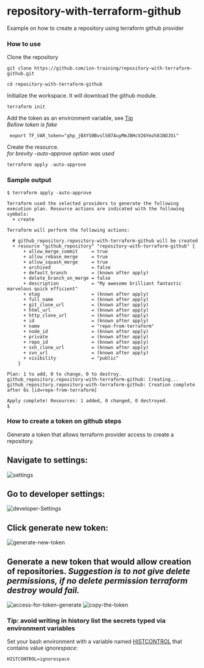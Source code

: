 # repository-with-terraform-github
Example on how to create a repository using terraform github provider

### How to use

Clone the repository
```
git clone https://github.com/ion-training/repository-with-terraform-github.git
```

```
cd repository-with-terraform-github
```

Initialize the workspace. It will download the github module.
```
terraform init
```

Add the token as an environment variable, see [Tip](https://github.com/ion-training/repository-with-terraform-github#tip-avoid-writing-in-history-list-the-secrets-typed-via-environment-variables) \
_Bellow token is fake_
```
 export TF_VAR_token="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"
```

Create the resource. \
_for brevity -auto-approve option was used_
```
terraform apply -auto-approve
```

### Sample output
```
$ terraform apply -auto-approve

Terraform used the selected providers to generate the following execution plan. Resource actions are indicated with the following symbols:
  + create

Terraform will perform the following actions:

  # github_repository.repository-with-terraform-github will be created
  + resource "github_repository" "repository-with-terraform-github" {
      + allow_merge_commit     = true
      + allow_rebase_merge     = true
      + allow_squash_merge     = true
      + archived               = false
      + default_branch         = (known after apply)
      + delete_branch_on_merge = false
      + description            = "My awesome brilliant fantastic marvelous quick efficient"
      + etag                   = (known after apply)
      + full_name              = (known after apply)
      + git_clone_url          = (known after apply)
      + html_url               = (known after apply)
      + http_clone_url         = (known after apply)
      + id                     = (known after apply)
      + name                   = "repo-from-terraform"
      + node_id                = (known after apply)
      + private                = (known after apply)
      + repo_id                = (known after apply)
      + ssh_clone_url          = (known after apply)
      + svn_url                = (known after apply)
      + visibility             = "public"
    }

Plan: 1 to add, 0 to change, 0 to destroy.
github_repository.repository-with-terraform-github: Creating...
github_repository.repository-with-terraform-github: Creation complete after 6s [id=repo-from-terraform]

Apply complete! Resources: 1 added, 0 changed, 0 destroyed.
$
```

### How to create a token on github steps
Generate a token that allows terraform provider access to create a repository.

Navigate to settings:
---
![settings](./source/screenshots/2021-10-17-23-47-31.png)

Go to developer settings:
---
![developer-Settings](./source/screenshots/2021-10-17-23-52-16.png)

Click generate new token:
---
![generate-new-token](./source/screenshots/2021-10-17-23-53-50.png)

Generate a new token that would allow creation of repositories.
_Suggestion is to not give delete permissions, if no delete permission terraform destroy would fail._
---
![access-for-token-generate](./source/screenshots/2021-10-18-00-12-11.png)
![copy-the-token](./source/screenshots/2021-10-18-00-09-11.png)

### Tip: avoid writing in history list the secrets typed via environment variables
Set your bash environment with a variable named [HISTCONTROL](https://www.gnu.org/software/bash/manual/html_node/Bash-Variables.html#index-HISTCONTROL) that contains value _ignorespace_:

```
HISTCONTROL=ignorespace
```